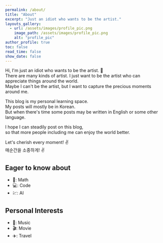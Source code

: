 ```yaml
---
permalink: /about/
title: "About"
excerpt: "Just an idiot who wants to be the artist."
layouts_gallery:
  - url: /assets/images/profile_pic.png
    image_path: /assets/images/profile_pic.png
    alt: "profile_pic"
author_profile: true
toc: false
read_time: false
show_date: false
---
```


Hi, I'm just an idiot who wants to be the artist. :metal: <br>
There are many kinds of artist. I just want to be the artist who can appreciate things around the world.<br>
Maybe I can't be the artist, but I want to capture the precious moments around me.<br>

This blog is my personal learning space. <br>
My posts will mostly be in Korean.<br>
But when there's time some posts may be written in English or some other language.<br>

I hope I can steadily post on this blog,<br>
so that more people including me can enjoy the world better.<br>

Let's cherish every moment! :v: <br>
매순간을 소중하게! :v:


## Eager to know about
- :triangular_ruler:: Math
- :computer:: Code
- :chart:: AI

## Personal Interests
- :musical_note:: Music
- :clapper:: Movie
- :airplane:: Travel

